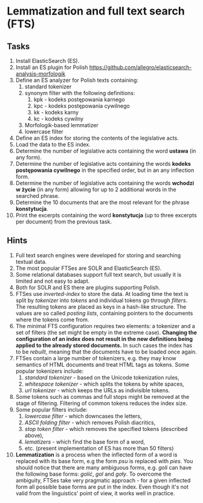 # Lemmatization and full text search (FTS)

## Tasks

1. Install ElasticSearch (ES).
1. Install an ES plugin for Polish 
https://github.com/allegro/elasticsearch-analysis-morfologik 
1. Define an ES analyzer for Polish texts containing:
   1. standard tokenizer
   1. synonym filter with the following definitions:
      1. kpk - kodeks postępowania karnego
      1. kpc - kodeks postępowania cywilnego
      1. kk - kodeks karny
      1. kc - kodeks cywilny
   1. Morfologik-based lemmatizer
   1. lowercase filter
1. Define an ES index for storing the contents of the legislative acts.
1. Load the data to the ES index.
1. Determine the number of legislative acts containing the word 
**ustawa** (in any form).
1. Determine the number of legislative acts containing the words 
**kodeks postępowania cywilnego** 
   in the specified order, but in an any inflection form.
1. Determine the number of legislative acts containing the words 
**wchodzi w życie** 
   (in any form) allowing for up to 2 additional words in the searched 
phrase.
1. Determine the 10 documents that are the most relevant for the phrase 
**konstytucja**.
1. Print the excerpts containing the word **konstytucja** (up to three 
excerpts per document) 
   from the previous task.

## Hints

1. Full text search engines were developed for storing and searching 
textual data.
1. The most popular FTSes are SOLR and ElasticSearch (ES).
1. Some relational databases support full text search, but usually it is 
limited and not easy to adapt.
1. Both for SOLR and ES there are plugins supporting Polish.
1. FTSes use *inverted-index* to store the data. At loading time the 
text is split by *tokenizer* into 
   *tokens* and individual tokens go through *filters*. The resulting 
tokens are placed as keys in a hash-like
   structure. The values are so called *posting lists*, containing 
pointers to the documents where the tokens come from.
1. The minimal FTS configuration requires two elements: a tokenizer and 
a set of filters (the set might be empty in the extreme
   case). **Changing the configuration of an index does not result in 
the new definitions being applied to the already
   stored documents.** In such cases the index has to be *rebuilt*, 
meaning that the documents have to be loaded once
   again.
1. FTSes contain a large number of tokenizers, e.g. they may know 
semantics of HTML documents and treat HTML tags as
   tokens. Some popular tokenizers include:
   1. *standard tokenizer* - based on the Unicode tokenization rules,
   1. *whitespace tokenizer* - which splits the tokens by white spaces,
   1. *url tokenizer* - which keeps the URLs as indivisible tokens.
1. Some tokens such as commas and full stops might be removed at the 
stage of filtering. Filtering of common tokens reduces the index size.
1. Some popular filters include:
   1. *lowercase filter* - which downcases the letters,
   1. *ASCII folding filter* - which removes Polish diacritics,
   1. *stop token filter* - which removes the specified tokens 
(described above),
   1. *lematizers* - which find the base form of a word,
   1. etc. (present implementation of ES has more than 50 filters)
1. **Lemmatization** is a process when the inflected form of a word is 
replaced with its base form, e.g
   the form *psu* is replaced with *pies*. You should notice that there 
are many ambiguous forms, e.g.
   *goli* can have the following base forms: *golić*, *gol* and *goły*. 
To overcome the ambiguity, FTSes 
   take very pragmatic approach - for a given inflected form all 
possible base forms are put in the index.
   Even though it's not valid from the linguistics' point of view, it 
works well in practice.

